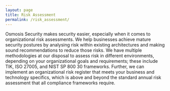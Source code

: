 ```yaml
---
layout: page
title: Risk Assessment
permalink: /risk_assessment/
---
```

Osmosis Security makes security easier, especially when it comes to organizational risk assessments. We help businesses achieve mature security postures by analysing risk within existing architectures and making sound recommendations to reduce those risks. We have multiple methodologies at our disposal to assess risk in different environments, depending on your organizational goals and requirements; these include TIK, ISO 27005, and NIST SP 800 30 frameworks. Further, we can implement an organizational risk register that meets your business and technology specifics, which is above and beyond the standard annual risk assessment that all compliance frameworks require.
